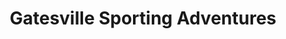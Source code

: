 ---
title: "Gatesville Sporting Adventures"
url: /gatesville/gatesville-sporting-adventures/
shop: Sport
---